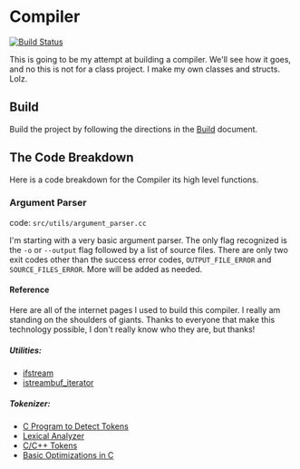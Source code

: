 # Compiler

[![Build Status](https://travis-ci.com/abhishekpratapa/Compiler.svg?branch=master)](https://travis-ci.com/abhishekpratapa/Compiler)

This is going to be my attempt at building a compiler. We'll see how it goes, and no this is not for a class project. I make my own classes and structs. Lolz.

## Build

Build the project by following the directions in the [Build](https://github.com/abhishekpratapa/Compiler/blob/master/BUILD.md) document.

## The Code Breakdown

Here is a code breakdown for the Compiler its high level functions.

### Argument Parser

code: `src/utils/argument_parser.cc`

I'm starting with a very basic argument parser. The only flag recognized is the `-o` or `--output` flag followed by a list of source files. There are only two exit codes other than the success error codes, `OUTPUT_FILE_ERROR` and `SOURCE_FILES_ERROR`. More will be added as needed.


#### Reference

Here are all of the internet pages I used to build this compiler. I really am standing on the shoulders of giants. Thanks to everyone that make this technology possible, I don't really know who they are, but thanks!

##### Utilities:

- [ifstream](http://www.cplusplus.com/reference/fstream/ifstream/)
- [istreambuf_iterator](https://en.cppreference.com/w/cpp/iterator/istreambuf_iterator)

##### Tokenizer:

- [C Program to Detect Tokens](https://www.geeksforgeeks.org/c-program-detect-tokens-c-program/)
- [Lexical Analyzer](https://rosettacode.org/wiki/Compiler/lexical_analyzer#C)
- [C/C++ Tokens](https://www.geeksforgeeks.org/cc-tokens/)
- [Basic Optimizations in C](https://www.geeksforgeeks.org/basic-code-optimizations-in-c/)
